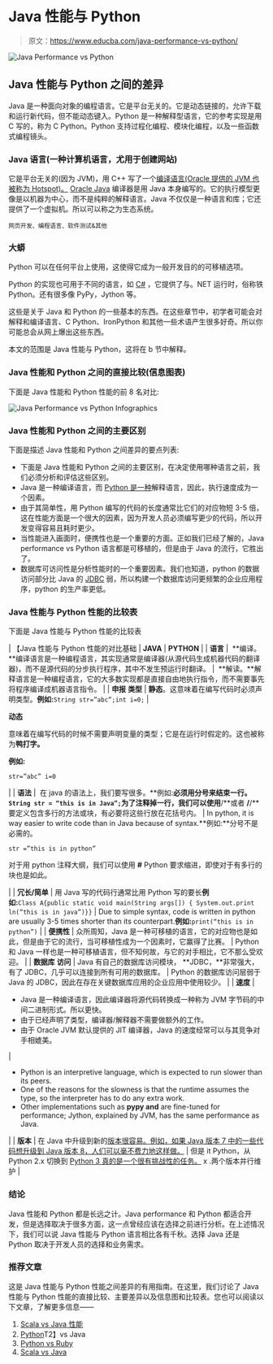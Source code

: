 # Java 性能与 Python

> 原文：<https://www.educba.com/java-performance-vs-python/>

![Java Performance vs Python](img/41f616039d1ef2cb4e0515549edcb905.png)



## Java 性能与 Python 之间的差异

Java 是一种面向对象的编程语言。它是平台无关的。它是动态链接的，允许下载和运行新代码，但不能动态键入。Python 是一种解释型语言，它的参考实现是用 C 写的，称为 C Python。Python 支持过程化编程、模块化编程，以及一些函数式编程镜头。

### Java 语言(一种计算机语言，尤用于创建网站)

它是平台无关的(因为 JVM)，用 C++ 写了一个[编译语言(Oracle 提供的 JVM 也被称为 Hotspot)。](https://www.educba.com/c-programming-language-basics/) [Oracle Java](https://www.educba.com/oracle-operators/) 编译器是用 Java 本身编写的。它的执行模型更像是以机器为中心，而不是纯粹的解释语言。Java 不仅仅是一种语言和库；它还提供了一个虚拟机。所以可以称之为生态系统。

<small>网页开发、编程语言、软件测试&其他</small>

### 大蟒

Python 可以在任何平台上使用，这使得它成为一般开发目的的可移植选项。

Python 的实现也可用于不同的语言，如 [C#](https://www.educba.com/c-sharp-class/) ，它提供了与。NET 运行时，俗称铁 Python。还有很多像 PyPy，Jython 等。

这些是关于 Java 和 Python 的一些基本的东西。在这些章节中，初学者可能会对解释和编译语言、C Python、IronPython 和其他一些术语产生很多好奇。所以你可能总会从网上爆出这些东西。

本文的范围是 Java 性能与 Python，这将在 b 节中解释。

### Java 性能和 Python 之间的直接比较(信息图表)

下面是 Java 性能和 Python 性能的前 8 名对比:

![Java Performance vs Python Infographics](img/362a5e75944f7454f0abe3fa6fb0d978.png)



### Java 性能和 Python 之间的主要区别

下面是描述 Java 性能和 Python 之间差异的要点列表:

*   下面是 Java 性能和 Python 之间的主要区别，在决定使用哪种语言之前，我们必须分析和评估这些区别。
*   Java 是一种编译语言，而 [Python 是一种](https://www.educba.com/what-is-python/)解释语言，因此，执行速度成为一个因素。
*   由于其简单性，用 Python 编写的代码的长度通常比它们的对应物短 3-5 倍，这在性能方面是一个很大的因素，因为开发人员必须编写更少的代码，所以开发变得容易且耗时更少。
*   当性能进入画面时，便携性也是一个重要的方面。正如我们已经了解的，Java performance vs Python 语言都是可移植的，但是由于 Java 的流行，它胜出了。
*   数据库可访问性是分析性能时的一个重要因素。我们也知道，python 的数据访问部分比 Java 的 [JDBC](https://www.educba.com/what-is-jdbc/) 弱，所以构建一个数据库访问更频繁的企业应用程序，python 的生产率更低。

### Java 性能与 Python 性能的比较表

下面是 Java 性能与 Python 性能的比较表

| 【Java 性能与 Python 性能的对比基础 | **JAVA** | **PYTHON** |
| **语言** |  **编译。**编译语言是一种编程语言，其实现通常是编译器(从源代码生成机器代码的翻译器)，而不是源代码的分步执行程序，其中不发生预运行时翻译。 |  **解读。**解释语言是一种编程语言，它的大多数实现都是直接自由地执行指令，而不需要事先将程序编译成机器语言指令。 |
| **申报** **类型** | **静态**。这意味着在编写代码时必须声明类型。**例如:**`String str=”abc”;int i=0;` |  

**动态**

意味着在编写代码的时候不需要声明变量的类型；它是在运行时假定的。这也被称为**鸭打字。**

**例如:**

`str=”abc” i=0`

 |
| **语法** |  在 java 的语法上，我们要写很多。**例如:**必须用分号来结束一行。`String str = “this is in Java”;`为了注释掉一行，我们可以使用**/**或者 **/**/**要定义包含多行的方法或块，有必要将这些行放在花括号内。 | In python, it is way easier to write code than in Java because of syntax.**例如:**分号不是必需的。

`str =”this is in python”`

对于用 python 注释大纲，我们可以使用 **#** Python 要求缩进，即使对于有多行的块也是如此。

 |
| **冗长/简单** | 用 Java 写的代码行通常比用 Python 写的要长**例如:**`Class A{public static void main(String args[]) { System.out.print ln(“this is in java”)}}` | Due to simple syntax, code is written in python are usually 3-5 times shorter than its counterpart.**例如:**`print(“this is in python”)` |
| **便携性** | 众所周知，Java 是一种可移植的语言，它的对应物也是如此，但是由于它的流行，当可移植性成为一个因素时，它赢得了比赛。 | Python 和 Java 一样也是一种可移植语言，但不知何故，与它的对手相比，它不那么受欢迎。 |
| **数据库** **访问** | Java 有自己的数据库访问模块， **JDBC，**非常强大，有了 JDBC，几乎可以连接到所有可用的数据库。 | Python 的数据库访问层弱于 Java 的 JDBC，因此在存在关键数据库应用的企业应用中使用较少。 |
| **速度** | 

*   Java 是一种编译语言，因此编译器将源代码转换成一种称为 JVM 字节码的中间二进制形式。所以更快。
*   由于已经声明了类型，编译器/解释器不需要做额外的工作。
*   由于 Oracle JVM 默认提供的 JIT 编译器，Java 的速度经常可以与其竞争对手相媲美。

 | 

*   Python is an interpretive language, which is expected to run slower than its peers.
*   One of the reasons for the slowness is that the runtime assumes the type, so the interpreter has to do any extra work.
*   Other implementations such as **pypy and** are fine-tuned for performance; Jython, explained by JVM, has the same performance as Java.

 |
| **版本** | 在 Java 中升级到新的[版本很容易。例如，如果 Java 版本 7 中的一些代码想升级到 Java 版本 8，人们可以毫不费力地这样做。](https://www.educba.com/versions-of-java/) | 但是 it Python，从 Python 2.x 切换到 [Python 3 真的是一个很有挑战性的任务。](https://www.educba.com/python-3-cheat-sheet/) x .两个版本并行维护 |

### 结论

Java 性能和 Python 都是长远之计。Java performance 和 Python 都适合开发，但是选择取决于很多方面，这一点曾经应该在选择之前进行分析。在上述情况下，我们可以说 Java 性能与 Python 语言相比各有千秋。选择 Java 还是 Python 取决于开发人员的选择和业务需求。

### 推荐文章

这是 Java 性能与 Python 性能之间差异的有用指南。在这里，我们讨论了 Java 性能与 Python 性能的直接比较、主要差异以及信息图和比较表。您也可以阅读以下文章，了解更多信息——

1.  [Scala vs Java 性能](https://www.educba.com/scala-vs-java-performance/)
2.  [Python](https://www.educba.com/java-vs-python/)T2】vs Java
3.  [Python vs Ruby](https://www.educba.com/python-vs-ruby/)
4.  [Scala vs Java](https://www.educba.com/scala-vs-java/)





